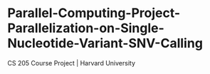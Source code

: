 # Parallel-Computing-Project-Parallelization-on-Single-Nucleotide-Variant-SNV-Calling
CS 205 Course Project | Harvard University
